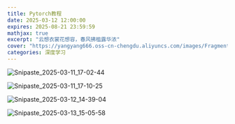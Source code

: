```yaml
---
title: Pytorch教程
date: 2025-03-12 12:00:00
expires: 2025-08-21 23:59:59
mathjax: true
excerpt: "云想衣裳花想容，春风拂槛露华浓"
cover: "https://yangyang666.oss-cn-chengdu.aliyuncs.com/images/Fragment_7_4k_a51f7.jpg"
categories: 深度学习
---
```



![Snipaste_2025-03-11_17-02-44](https://yangyang666.oss-cn-chengdu.aliyuncs.com/images/Snipaste_2025-03-11_17-02-44.png)

![Snipaste_2025-03-11_17-10-25](https://yangyang666.oss-cn-chengdu.aliyuncs.com/images/Snipaste_2025-03-11_17-10-25.png)

![Snipaste_2025-03-12_14-39-04](https://yangyang666.oss-cn-chengdu.aliyuncs.com/images/Snipaste_2025-03-12_14-39-04.png)



![Snipaste_2025-03-13_15-05-58](https://yangyang666.oss-cn-chengdu.aliyuncs.com/images/Snipaste_2025-03-13_15-05-58.png)

